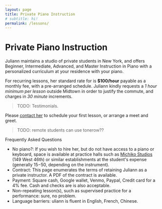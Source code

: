 ```yaml
---
layout: page
title: Private Piano Instruction
# subtitle: hi!
permalink: /lessons/
---
```


Private Piano Instruction
=========================

Juliann maintains a studio of private students in New York, and offers Beginner, Intermediate, Advanced, and Master Instruction in Piano with a personalized curriculum at your residence with your piano.

For recurring lessons, her standard rate for is **$100/hour** payable as a monthly fee, with a pre-arranged schedule.
Juliann kindly requests a *1 hour minimum per lesson* outside Midtown in order to justify the commute, and charges in *30 minute* increments.

> TODO:
> Testimonials.

Please <a href="mailto:lessons@juliannma.com">contact her</a> to schedule your first lesson, or arrange a meet and greet.

> TODO: remote students can use tonerow??

Frequently Asked Questions
- No piano?: If you wish to hire her, but do not have access to a piano or keyboard, space is available at practice halls such as [Michiko Studios](https://www.michikostudios.com/) (149 West 46th) or similar establishments at the student's expense (generally $15-$50, depending on the instrument).
- Contract: This page enumerates the terms of retaining Juliann as a private instructor. A PDF of the contract is available.
- Payment: Square cash, Google wallet, Venmo, Paypal, Credit card for a 4% fee. Cash and checks are is also acceptable.
- Non-repeating lesson(s), such as supervised practice for a performance: sure, no problem.
- Language barriers: uliann is fluent in English, French, Chinese.
